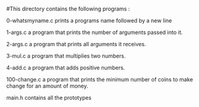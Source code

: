 #This directory contains the following programs :

0-whatsmyname.c prints a programs name followed by a new line

1-args.c a program that prints the number of arguments passed into it.

2-args.c a program that prints all arguments it receives.

3-mul.c a program that multiplies two numbers.

4-add.c a program that adds positive numbers.

100-change.c a program that prints the minimum number of coins to make change for an amount of money.

main.h contains all the prototypes
